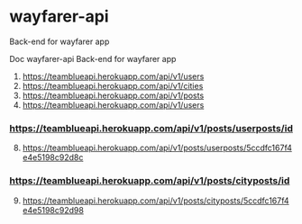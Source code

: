 # wayfarer-api
Back-end for wayfarer app

Doc
wayfarer-api
Back-end for wayfarer app
1. https://teamblueapi.herokuapp.com/api/v1/users 
5. https://teamblueapi.herokuapp.com/api/v1/cities 
6. https://teamblueapi.herokuapp.com/api/v1/posts 
7. https://teamblueapi.herokuapp.com/api/v1/users 

### https://teamblueapi.herokuapp.com/api/v1/posts/userposts/id
8. https://teamblueapi.herokuapp.com/api/v1/posts/userposts/5ccdfc167f4e4e5198c92d8c 
### https://teamblueapi.herokuapp.com/api/v1/posts/cityposts/id
9. https://teamblueapi.herokuapp.com/api/v1/posts/cityposts/5ccdfc167f4e4e5198c92d98
